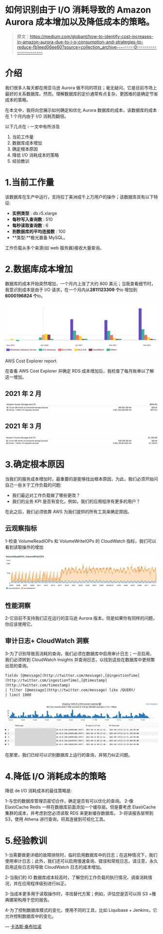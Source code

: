 # 如何识别由于 I/O 消耗导致的 Amazon Aurora 成本增加以及降低成本的策略。

> 原文：<https://medium.com/globant/how-to-identify-cost-increases-in-amazon-aurora-due-to-i-o-consumption-and-strategies-to-reduce-fb1eed06ee60?source=collection_archive---------0----------------------->

# 介绍

我们很多人每天都在用亚马逊 Aurora 做不同的项目；毫无疑问，它是目前市场上最好的关系数据库。然而，理解数据库的定价通常有点复杂，更困难的是确定节省成本的策略。

在本文中，我将向您展示如何确定和优化 Aurora 数据库的成本，该数据库的成本在 1 个月内由于 I/O 消耗而翻倍。

以下几点在 **:** 一文中有所涉及

1.  当前工作量
2.  数据库成本增加
3.  确定根本原因
4.  降低 I/O 消耗成本的策略
5.  经验教训

# 1.当前工作量

该数据库在生产中运行，支持拉丁美洲成千上万用户的操作；该数据库具有以下特征:

*   **实例类型** : db.r5.xlarge
*   **每秒写入查询数** : 510
*   **每秒读取查询数** : 6
*   **到数据库的平均连接数** : 100
*   **类型:**极光置备 MySQL。

工作负载从多个来源(如 web 服务器)接收大量查询。

# 2.数据库成本增加

数据库的成本开始突然增加，一个月内上涨了大约 800 美元；当我查看细节时，我意识到成本是由于 I/O 请求，在一个月内从**2811123309 个**io 增加到**6000196824 个**io。

![](img/69738fcec7cd09a105d8285304bde53e.png)

AWS Cost Explorer report.

在查看 AWS Cost Explorer 并确定 RDS 成本增加后，我检查了每月账单以了解这一增加。

## **2021 年 2 月**

![](img/7124e82089a7ff54ee75bdb521ed9258.png)

## 2021 年 3 月

![](img/75a78074deab5c945f59fc5f5c49c2c7.png)

# 3.确定根本原因

当我们的服务成本增加时，最重要的是能够找出根本原因，为此，我们必须开始问自己一些关于工作负载的问题:

*   我们最近对工作负载做了哪些更改？
*   我们的业务 KPI 是否有变化，例如，我们的应用程序有更多的用户？

在此之后，我们必须依靠 AWS 为我们提供的所有工具来确定原因。

## 云观察指标

1-检查 VolumeReadIOPs 和 VolumeWriteIOPs 的 CloudWatch 指标，我们可以看到读取操作的增加

![](img/6c85b70168ca9c32886449cd0d9b970c.png)

## 性能洞察

2-它目前不支持我们正在运行的亚马逊 Aurora 版本。但是如果你有同样的问题，你应该使用它。

## 审计日志+ CloudWatch 洞察

3-为了识别导致高消耗的查询，我们必须在数据库中启用审计日志；一旦启用，我们必须转到 CloudWatch Insights 并查询日志，以找到这些在数据库中更频繁出现的查询。

```
fields [@message](http://twitter.com/message),[@ingestionTime](http://twitter.com/ingestionTime),[@timestamp](http://twitter.com/timestamp)
| filter [@message](http://twitter.com/message) like /QUERY/ 
| limit 1000
```

![](img/6e5e02f04d640bb90fd8f2a15868e30b.png)

在那里，我们已经可以识别数据库上运行的查询，并努力纠正问题。

# 4.降低 I/O 消耗成本的策略

降低 de I/O 消耗成本的最佳策略是:

1-与您的数据库管理员密切合作，确定是否有可以优化的查询。
2-像 ElastiCache Redis 一样在数据库前面添加一个缓存层。但是要考虑 ElastiCache 集群的成本，并考虑到您必须读取 RDS 来更新缓存数据库。
3-将该报告层带到 S3，使用 Athena 进行查询，将其连接到可视化工具。

# 5.经验教训

1-当需要做更详细的故障排除时，临时启用数据库中的日志；在这种情况下，我们使用审计日志；此外，我们还可以启用慢速查询、错误和常规日志。请注意，永久启用这些日志将导致 CloudWatch 日志的成本增加。

2-当我们的 IO 数据库成本较高时，了解您的工作负载的执行情况，调查消耗情况，并在应用程序级别进行纠正。

3-当成本更多用于读取操作时，寻找替代方案；例如，评估您是否可以将 S3 +雅典娜架构用于您的报告。

4-为了控制数据库模式的变化，使用不同的工具，比如 Liquibase + Jenkins，它允许控制数据库中的变化。

— [卡洛斯·桑布拉诺](https://www.czam.dev/)